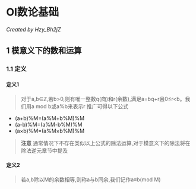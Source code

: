 # **OI数论基础**
###### Created by Hzy_Bh2jZ
## 1 **模意义下的数和运算**
### 1.1 **定义**
#### **定义1**
> 对于a,b∈ℤ,若b>0,则有唯一整数q(商)和r(余数),满足a=bq+r且0≤r<b。我们用a mod b或a%b来表示r
推广可得以下公式
* (a+b)%M=(a%M+b%M)%M
* (a-b)%M=(a%M-b%M)%M
* (a×b)%M=(a%M×b%M)%M
> **注意** 通常情况下不存在类似以上公式的除法运算,对于模意义下的除法将在除法逆元章节中提及

#### **定义2**
> 若a,b除以M的余数相等,则称a与b同余,我们记作a≡b(mod M)
